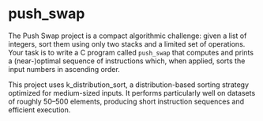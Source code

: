 # push_swap

The Push Swap project is a compact algorithmic challenge: given a list of integers, sort them using only two stacks and a limited set of operations. Your task is to write a C program called `push_swap` that computes and prints a (near-)optimal sequence of instructions which, when applied, sorts the input numbers in ascending order.

This project uses k_distribution_sort, a distribution-based sorting strategy optimized for medium-sized inputs. It performs particularly well on datasets of roughly 50–500 elements, producing short instruction sequences and efficient execution.
